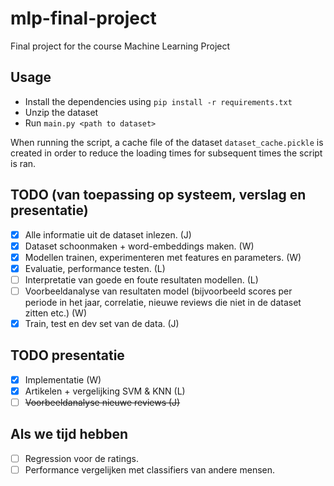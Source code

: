 # mlp-final-project
Final project for the course Machine Learning Project

## Usage
- Install the dependencies using `pip install -r requirements.txt`
- Unzip the dataset
- Run `main.py <path to dataset>`

When running the script, a cache file of the dataset `dataset_cache.pickle` is created in order to reduce the loading times for subsequent times the script is ran.
## TODO (van toepassing op systeem, verslag en presentatie)
- [x] Alle informatie uit de dataset inlezen. (J)
- [x] Dataset schoonmaken + word-embeddings maken. (W)
- [x] Modellen trainen, experimenteren met features en parameters. (W) 
- [x] Evaluatie, performance testen. (L)
- [ ] Interpretatie van goede en foute resultaten modellen. (L)
- [ ] Voorbeeldanalyse van resultaten model (bijvoorbeeld scores per periode in het jaar, correlatie, nieuwe reviews die niet in de dataset zitten etc.) (W)
- [x] Train, test en dev set van de data. (J)

## TODO presentatie
- [x] Implementatie (W)
- [x] Artikelen + vergelijking SVM & KNN (L)
- [ ] ~~Voorbeeldanalyse nieuwe reviews (J)~~

## Als we tijd hebben
- [ ] Regression voor de ratings.
- [ ] Performance vergelijken met classifiers van andere mensen.
